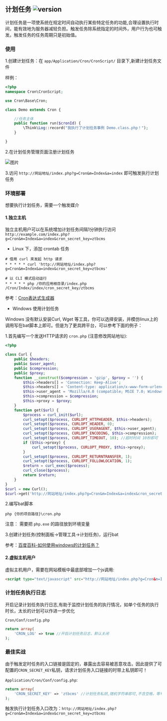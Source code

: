 ## 计划任务 ![version](https://img.shields.io/github/release/ztbcms/ztbcms-Cron.svg?maxAge=36000)

计划任务是一项使系统在规定时间自动执行某些特定任务的功能,合理设置执行时间，能有效地为服务器减轻负担。触发任务除系统指定的时间外，用户行为也可触发。触发任务的任务周期只是初始值。

### 使用

1.创建计划任务：在 `app/Application/Cron/CronScript/` 目录下,新建计划任务文件

样例：
```php
<?php
namespace Cron\CronScript;

use Cron\Base\Cron;

class Demo extends Cron {

	//任务主体
	public function run($cronId) {
		\Think\Log::record("我执行了计划任务事例 Demo.class.php！");
	}

}

```

2.在计划任务管理页面注册计划任务

![图片](https://dn-coding-net-production-pp.qbox.me/529bcfa0-1f5a-46fd-8473-8c2c085ebb56.png) 

3.访问 `http://网站地址/index.php?g=Cron&m=Index&a=index` 即可触发执行计划任务


### 环境部署

想要执行计划任务，需要一个触发媒介

#### 1.独立主机

独立主机用户可以在系统增加计划任务间隔1分钟执行访问 `http://example.com/index.php?g=Cron&m=Index&a=index&cron_secret_key=ztbcms`

- Linux 下，添加 crontab 任务

```shell
# 借用 curl 来发起 http 请求
* * * * * curl 'http://网站地址/index.php?g=Cron&m=Index&a=index&cron_secret_key=ztbcms'

# 以 CLI 模式启动运行
* * * * * php /你的应用根目录/index.php /Cron/Index/index/cron_secret_key/ztbcms
```

参考：[Cron表达式生成器](http://www.pdtools.net/tools/becron.jsp)

- Windows 使用计划任务

Windows 没有默认安装Curl, Wget 等工具，你可以选择安装，并模仿linux上的调用写在bat脚本上即可。但是为了更具跨平台，可以参考下面的例子：

1.首先编写一个发送HTTP请求的 `cron.php` (注意修改网站地址): 
```php
<?php

class Curl {
    public $headers;
    public $user_agent;
    public $compression;
    public $proxy;
    function __construct($compression = 'gzip', $proxy = '') {
        $this->headers[] = 'Connection: Keep-Alive';
        $this->headers[] = 'Content-type: application/x-www-form-urlencoded;charset=UTF-8';
        $this->user_agent = 'Mozilla/4.0 (compatible; MSIE 7.0; Windows NT 5.1; .NET CLR 1.0.3705; .NET CLR 1.1.4322; Media Center PC 4.0)';
        $this->compression = $compression;
        $this->proxy = $proxy;
    }
    function get($url) {
        $process = curl_init($url);
        curl_setopt($process, CURLOPT_HTTPHEADER, $this->headers);
        curl_setopt($process, CURLOPT_HEADER, 0);
        curl_setopt($process, CURLOPT_USERAGENT, $this->user_agent);
        curl_setopt($process, CURLOPT_ENCODING, $this->compression);
        curl_setopt($process, CURLOPT_TIMEOUT, 10); //超时时间 10秒即可
        if ($this->proxy) {
            curl_setopt($process, CURLOPT_PROXY, $this->proxy);
        }
        curl_setopt($process, CURLOPT_RETURNTRANSFER, 1);
        curl_setopt($process, CURLOPT_FOLLOWLOCATION, 1);
        $return = curl_exec($process);
        curl_close($process);
        return $return;
    }
}
$curl = new Curl();
$curl->get('http://网站地址/index.php?g=Cron&m=Index&a=index&cron_secret_key=ztbcms');
```

2.编写bat脚本

```shell
php {你的项目路径}\cron.php
```
注意： 需要把 `php.exe` 的路径放到环境变量

3.创建计划任务(控制面板->管理工具->计划任务)，运行bat

参考：[百度百科-如何使用windows的计划任务？](http://jingyan.baidu.com/article/ca00d56c767cfae99febcf73.html)


#### 2.虚拟主机用户

虚拟主机用户，需要在网站模板中最底部增加一个js调用:

```html
<script type="text/javascript" src="http://网站地址/index.php?g=Cron&m=Index&a=index&cron_secret_key=ztbcms"></script>
```

### 计划任务执行日志

开启记录计划任务执行日志,有助于监控计划任务的执行情况，如单个任务的执行时长，太长的计划可以作进一步优化

`Cron/Conf/config.php`
```php
return array(
    'CRON_LOG' => true //开启计划任务日志，默认关闭
);
```

### 最佳实战

由于触发定时任务的入口链接是固定的，暴露出去容易被恶意攻击。因此提供了可配置的`CRON_SECRET_KEY`私钥，请求计划任务入口链接的时带上私钥即可！

`Application/Cron/Conf/config.php`:
```php
return array(
    'CRON_SECRET_KEY' => 'ztbcms' //计划任务私钥,随机字符串即可,不含空格，等号`=`,问号`?`,或号`&`,示例：ztbcms
);
```

触发执行计划任务入口改为：`http://网站地址/index.php?g=Cron&m=Index&a=index&cron_secret_key=ztbcms`


